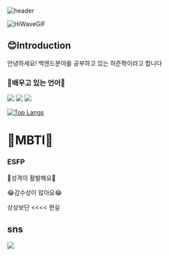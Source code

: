 
![header](https://capsule-render.vercel.app/api?type=wave&color=auto&height=300&section=header&text=junhyeok%20&fontSize=90)



![HiWaveGIF](https://github.com/junhyeok03/test13/assets/86541993/2e26a985-6e72-4618-bddb-6882c23b2add)




  

<h2>😊Introduction</h2>
  <p>안녕하세요! 백엔드분야를 공부하고 있는 허준혁이라고 합니다</p>




  <h3>📖배우고 있는 언어📖</h3>
    
  <img src="https://img.shields.io/badge/Java-007396?style=flat-square&logo=Java&logoColor=white"/>
  <img src="https://img.shields.io/badge/Python-3776AB?style=flat-square&logo=Java&logoColor=white"/>
  <img src="https://img.shields.io/badge/HTML-E34F26?style=flat-square&logo=Java&logoColor=white"/>




[![Top Langs](https://github-readme-stats.vercel.app/api/top-langs/?username=junhyeok03)](https://github.com/anuraghazra/github-readme-stats)

<h1>🎠MBTI🎠</h3>
<h3>ESFP</h3>
<p>🎡성격이 활발해요🎡</p>
<p>😂감수성이 많아요😂</p>
<p>상상보단 <<<< 현실</p>

<h2>sns</h2>
<a href="https://www.instagram.com/jj_unhyeok/"><img src="https://img.shields.io/badge/Instagram-E4405F?style=flat-square&logo=instagram&logoColor=white"/></a>

<project>
  <p></p>
<!---
junhyeok03/junhyeok03 is a ✨ special ✨ repository because its `README.md` (this file) appears on your GitHub profile.
You can click the Preview link to take a look at your changes.
--->
